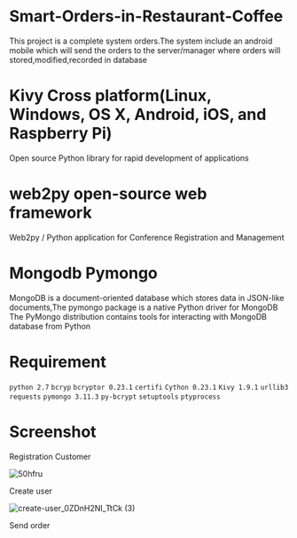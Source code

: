 # Smart-Orders-in-Restaurant-Coffee
Τhis project is a complete system orders.The system include an android mobile which will send the orders to the server/manager  where orders will stored,modified,recorded in database

# Kivy Cross platform(Linux, Windows, OS X, Android, iOS, and Raspberry Pi)
Open source Python library for rapid development of applications

# web2py open-source web framework 
Web2py / Python application for Conference Registration and Management

# Mongodb Pymongo
MongoDB is a document-oriented database which stores data in JSON-like documents,The pymongo package is a native Python driver for MongoDB
The PyMongo distribution contains tools for interacting with MongoDB database from Python

# Requirement
  
  `python 2.7` `bcryp` `bcryptor 0.23.1` `certifi` `Cython 0.23.1`
  `Kivy 1.9.1` `urllib3` `requests` `pymongo 3.11.3`
  `py-bcrypt` `setuptools` `ptyprocess`

# Screenshot
Registration Customer

![50hfru](https://user-images.githubusercontent.com/80073685/110101934-d79a6980-7dac-11eb-9c91-0559fd976852.gif)


Create user



![create-user_0ZDnH2NI_TtCk (3)](https://user-images.githubusercontent.com/80073685/110115727-2cdf7680-7dbf-11eb-943a-51039a9a9e79.gif)


Send order

<a id="databay" href="https://www.youtube.com/watch?v=Rcu0c0l1Bt8">















